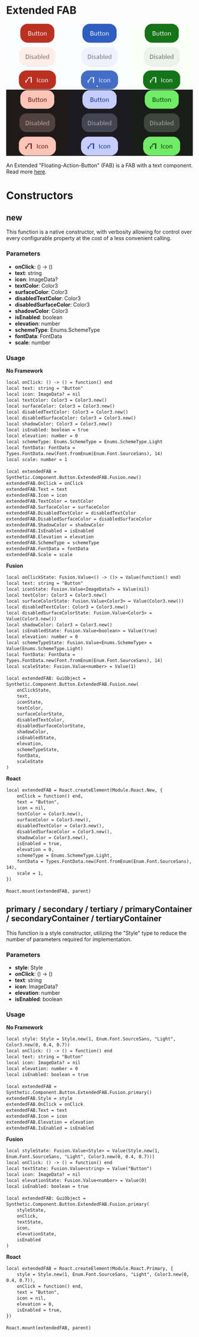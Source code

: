 # Extended FAB

![Preview](preview.gif)

An Extended "Floating-Action-Button" (FAB) is a FAB with a text component. Read more [here](https://m3.material.io/components/floating-action-button/overview).
# Constructors


## new
This function is a native constructor, with verbosity allowing for control over every configurable property at the cost of a less convenient calling.

### Parameters
- **onClick**: () -> ()
- **text**: string
- **icon**: ImageData?
- **textColor**: Color3
- **surfaceColor**: Color3
- **disabledTextColor**: Color3
- **disabledSurfaceColor**: Color3
- **shadowColor**: Color3
- **isEnabled**: boolean
- **elevation**: number
- **schemeType**: Enums.SchemeType
- **fontData**: FontData
- **scale**: number


### Usage

**No Framework**
```luau
local onClick: () -> () = function() end
local text: string = "Button"
local icon: ImageData? = nil
local textColor: Color3 = Color3.new()
local surfaceColor: Color3 = Color3.new()
local disabledTextColor: Color3 = Color3.new()
local disabledSurfaceColor: Color3 = Color3.new()
local shadowColor: Color3 = Color3.new()
local isEnabled: boolean = true
local elevation: number = 0
local schemeType: Enums.SchemeType = Enums.SchemeType.Light
local fontData: FontData = Types.FontData.new(Font.fromEnum(Enum.Font.SourceSans), 14)
local scale: number = 1

local extendedFAB = Synthetic.Component.Button.ExtendedFAB.Fusion.new()
extendedFAB.OnClick = onClick
extendedFAB.Text = text
extendedFAB.Icon = icon
extendedFAB.TextColor = textColor
extendedFAB.SurfaceColor = surfaceColor
extendedFAB.DisabledTextColor = disabledTextColor
extendedFAB.DisabledSurfaceColor = disabledSurfaceColor
extendedFAB.ShadowColor = shadowColor
extendedFAB.IsEnabled = isEnabled
extendedFAB.Elevation = elevation
extendedFAB.SchemeType = schemeType
extendedFAB.FontData = fontData
extendedFAB.Scale = scale
```

**Fusion**
```luau
local onClickState: Fusion.Value<() -> ()> = Value(function() end)
local text: string = "Button"
local iconState: Fusion.Value<ImageData?> = Value(nil)
local textColor: Color3 = Color3.new()
local surfaceColorState: Fusion.Value<Color3> = Value(Color3.new())
local disabledTextColor: Color3 = Color3.new()
local disabledSurfaceColorState: Fusion.Value<Color3> = Value(Color3.new())
local shadowColor: Color3 = Color3.new()
local isEnabledState: Fusion.Value<boolean> = Value(true)
local elevation: number = 0
local schemeTypeState: Fusion.Value<Enums.SchemeType> = Value(Enums.SchemeType.Light)
local fontData: FontData = Types.FontData.new(Font.fromEnum(Enum.Font.SourceSans), 14)
local scaleState: Fusion.Value<number> = Value(1)

local extendedFAB: GuiObject = Synthetic.Component.Button.ExtendedFAB.Fusion.new(
	onClickState,
	text,
	iconState,
	textColor,
	surfaceColorState,
	disabledTextColor,
	disabledSurfaceColorState,
	shadowColor,
	isEnabledState,
	elevation,
	schemeTypeState,
	fontData,
	scaleState
)
```

**Roact**
```luau
local extendedFAB = Roact.createElement(Module.Roact.New, {
	onClick = function() end,
	text = "Button",
	icon = nil,
	textColor = Color3.new(),
	surfaceColor = Color3.new(),
	disabledTextColor = Color3.new(),
	disabledSurfaceColor = Color3.new(),
	shadowColor = Color3.new(),
	isEnabled = true,
	elevation = 0,
	schemeType = Enums.SchemeType.Light,
	fontData = Types.FontData.new(Font.fromEnum(Enum.Font.SourceSans), 14),
	scale = 1,
})

Roact.mount(extendedFAB, parent)
```
## primary / secondary / tertiary / primaryContainer / secondaryContainer / tertiaryContainer
This function is a style constructor, utilizing the "Style" type to reduce the number of parameters required for implementation.

### Parameters
- **style**: Style
- **onClick**: () -> ()
- **text**: string
- **icon**: ImageData?
- **elevation**: number
- **isEnabled**: boolean


### Usage

**No Framework**
```luau
local style: Style = Style.new(1, Enum.Font.SourceSans, "Light", Color3.new(0, 0.4, 0.7))
local onClick: () -> () = function() end
local text: string = "Button"
local icon: ImageData? = nil
local elevation: number = 0
local isEnabled: boolean = true

local extendedFAB = Synthetic.Component.Button.ExtendedFAB.Fusion.primary()
extendedFAB.Style = style
extendedFAB.OnClick = onClick
extendedFAB.Text = text
extendedFAB.Icon = icon
extendedFAB.Elevation = elevation
extendedFAB.IsEnabled = isEnabled
```

**Fusion**
```luau
local styleState: Fusion.Value<Style> = Value(Style.new(1, Enum.Font.SourceSans, "Light", Color3.new(0, 0.4, 0.7)))
local onClick: () -> () = function() end
local textState: Fusion.Value<string> = Value("Button")
local icon: ImageData? = nil
local elevationState: Fusion.Value<number> = Value(0)
local isEnabled: boolean = true

local extendedFAB: GuiObject = Synthetic.Component.Button.ExtendedFAB.Fusion.primary(
	styleState,
	onClick,
	textState,
	icon,
	elevationState,
	isEnabled
)
```

**Roact**
```luau
local extendedFAB = Roact.createElement(Module.Roact.Primary, {
	style = Style.new(1, Enum.Font.SourceSans, "Light", Color3.new(0, 0.4, 0.7)),
	onClick = function() end,
	text = "Button",
	icon = nil,
	elevation = 0,
	isEnabled = true,
})

Roact.mount(extendedFAB, parent)
```